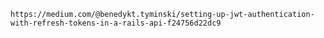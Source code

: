 
```https://medium.com/@benedykt.tyminski/setting-up-jwt-authentication-with-refresh-tokens-in-a-rails-api-f24756d22dc9```
